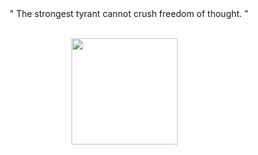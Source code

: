 <div align="center">
  " The strongest tyrant cannot crush freedom of thought. "
</div>
⠀<div align="center">
<p><img align="center" src="https://i.ibb.co/xXmYQcV/circlebrainsyotm.png" style="width:170px;height:170px;margin-right:15px;"/>



